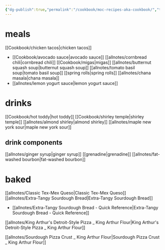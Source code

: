 ```yaml
---
{"dg-publish":true,"permalink":"/cookbook/moc-recipes-aka-cookbook/","title":"Home","tags":["gardenEntry"]}
---
```




# meals
[[Cookbook/chicken tacos\|chicken tacos]]
 - [[Cookbook/avocado sauce\|avocado sauce]]
[[allnotes/cornbread chili\|cornbread chili]]
[[Cookbook/migas\|migas]]
[[allnotes/butternut squash soup\|butternut squash soup]]
[[allnotes/tomato basil soup\|tomato basil soup]]
[[spring rolls\|spring rolls]]
[[allnotes/chana masala\|chana masala]]
 - [[allnotes/lemon yogurt sauce\|lemon yogurt sauce]]



# drinks
[[Cookbook/hot toddy\|hot toddy]]
[[Cookbook/shirley temple\|shirley temple]]
[[allnotes/almond shirley\|almond shirley]]
[[allnotes/maple new york sour\|maple new york sour]]

## drink components
[[allnotes/ginger syrup\|ginger syrup]]
[[grenadine\|grenadine]]
[[allnotes/fat-washed bourbon\|fat-washed bourbon]]







# baked


[[allnotes/Classic Tex-Mex Queso\|Classic Tex-Mex Queso]]
[[allnotes/Extra-Tangy Sourdough Bread\|Extra-Tangy Sourdough Bread]]
 - [[allnotes/Extra-Tangy Sourdough Bread - Quick Reference\|Extra-Tangy Sourdough Bread - Quick Reference]]
 
 [[allnotes/King Arthur's Detroit-Style Pizza _ King Arthur Flour\|King Arthur's Detroit-Style Pizza _ King Arthur Flour]]
 
 [[allnotes/Sourdough Pizza Crust _ King Arthur Flour\|Sourdough Pizza Crust _ King Arthur Flour]]


 
 